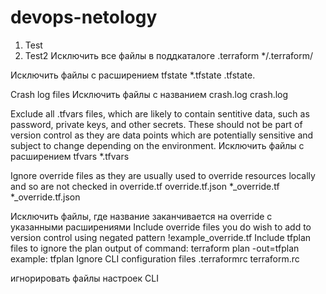 # devops-netology
1. Test
2. Test2
Исключить все файлы в поддкаталоге .terraform
*/.terraform/

Исключить файлы с расширением tfstate
*.tfstate .tfstate.

Crash log files
Исключить файлы с названием crash.log
crash.log

Exclude all .tfvars files, which are likely to contain sentitive data, such as
password, private keys, and other secrets. These should not be part of version
control as they are data points which are potentially sensitive and subject
to change depending on the environment.
Исключить файлы с расширением tfvars
*.tfvars

Ignore override files as they are usually used to override resources locally and so
are not checked in
override.tf override.tf.json *_override.tf *_override.tf.json

Исключить файлы, где название заканчивается на override с указанными расширениями
Include override files you do wish to add to version control using negated pattern
!example_override.tf
Include tfplan files to ignore the plan output of command: terraform plan -out=tfplan
example: tfplan
Ignore CLI configuration files
.terraformrc terraform.rc

игнорировать файлы настроек CLI

